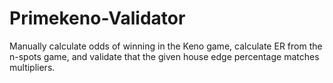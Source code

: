 # Primekeno-Validator
Manually calculate odds of winning in the Keno game, calculate ER from the n-spots game, and validate that the given house edge percentage matches multipliers.
